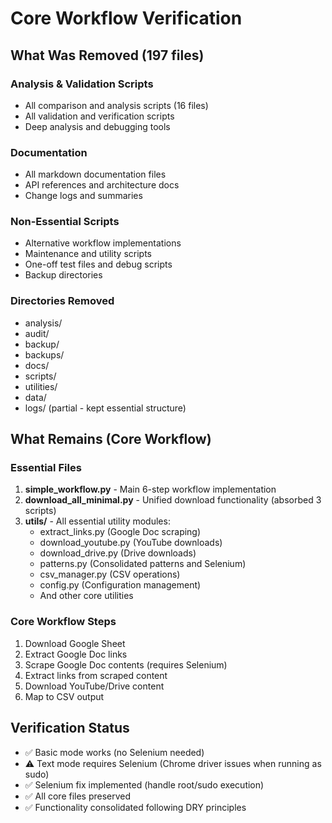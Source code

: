 # Core Workflow Verification

## What Was Removed (197 files)

### Analysis & Validation Scripts
- All comparison and analysis scripts (16 files)
- All validation and verification scripts
- Deep analysis and debugging tools

### Documentation
- All markdown documentation files
- API references and architecture docs
- Change logs and summaries

### Non-Essential Scripts
- Alternative workflow implementations
- Maintenance and utility scripts
- One-off test files and debug scripts
- Backup directories

### Directories Removed
- analysis/
- audit/
- backup/
- backups/
- docs/
- scripts/
- utilities/
- data/
- logs/ (partial - kept essential structure)

## What Remains (Core Workflow)

### Essential Files
1. **simple_workflow.py** - Main 6-step workflow implementation
2. **download_all_minimal.py** - Unified download functionality (absorbed 3 scripts)
3. **utils/** - All essential utility modules:
   - extract_links.py (Google Doc scraping)
   - download_youtube.py (YouTube downloads)
   - download_drive.py (Drive downloads)
   - patterns.py (Consolidated patterns and Selenium)
   - csv_manager.py (CSV operations)
   - config.py (Configuration management)
   - And other core utilities

### Core Workflow Steps
1. Download Google Sheet
2. Extract Google Doc links
3. Scrape Google Doc contents (requires Selenium)
4. Extract links from scraped content
5. Download YouTube/Drive content
6. Map to CSV output

## Verification Status

- ✅ Basic mode works (no Selenium needed)
- ⚠️  Text mode requires Selenium (Chrome driver issues when running as sudo)
- ✅ Selenium fix implemented (handle root/sudo execution)
- ✅ All core files preserved
- ✅ Functionality consolidated following DRY principles
